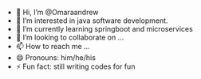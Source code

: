 - 👋 Hi, I’m @Omaraandrew
- 👀 I’m interested in java software development.
- 🌱 I’m currently learning springboot and microservices
- 💞️ I’m looking to collaborate on ...
- 📫 How to reach me ...
- 😄 Pronouns: him/he/his
- ⚡ Fun fact: still writing codes for fun

<!---
Omaraandrew/Omaraandrew is a ✨ special ✨ repository because its `README.md` (this file) appears on your GitHub profile.
You can click the Preview link to take a look at your changes.
--->
